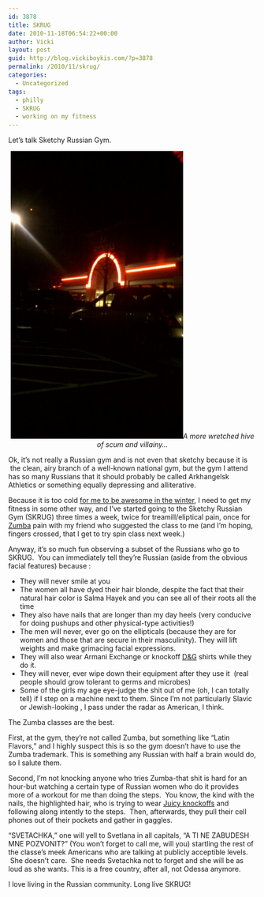```yaml
---
id: 3878
title: SKRUG
date: 2010-11-18T06:54:22+00:00
author: Vicki
layout: post
guid: http://blog.vickiboykis.com/?p=3878
permalink: /2010/11/skrug/
categories:
  - Uncategorized
tags:
  - philly
  - SKRUG
  - working on my fitness
---
```

Let&#8217;s talk Sketchy Russian Gym.

<p style="text-align: center;">
  <a href="https://raw.githubusercontent.com/veekaybee/wlb/gh-pages/assets/images/2010/11/wpid-IMAG0475.jpg"><img class="aligncenter size-full wp-image-3890" title="wpid-IMAG0475.jpg" src="https://raw.githubusercontent.com/veekaybee/wlb/gh-pages/assets/images/2010/11/wpid-IMAG0475.jpg" alt="" width="350" height="583" /></a><em>A more wretched hive of scum and villainy&#8230;</em>
</p>

Ok, it&#8217;s not really a Russian gym and is not even that sketchy because it is  the clean, airy branch of a well-known national gym, but the gym I attend has so many Russians that it should probably be called Arkhangelsk Athletics or something equally depressing and alliterative.

Because it is too cold [for me to be awesome in the winter](http://blog.vickiboykis.com/2010/07/15/my-second-5k-this-time-with-helpers/), I need to get my fitness in some other way, and I&#8217;ve started going to the Sketchy Russian Gym (SKRUG) three times a week, twice for treamill/eliptical pain, once for [Zumba](http://www.youtube.com/watch?v=qsSrq3HBa7A&feature=related) pain with my friend who suggested the class to me (and I&#8217;m hoping, fingers crossed, that I get to try spin class next week.)

Anyway, it&#8217;s so much fun observing a subset of the Russians who go to SKRUG.  You can immediately tell they&#8217;re Russian (aside from the obvious facial features) because :

  * They will never smile at you
  * The women all have dyed their hair blonde, despite the fact that their natural hair color is Salma Hayek and you can see all of their roots all the time
  * They also have nails that are longer than my day heels (very conducive for doing pushups and other physical-type activities!)
  * The men will never, ever go on the ellipticals (because they are for women and those that are secure in their masculinity). They will lift weights and make grimacing facial expressions.
  * They will also wear Armani Exchange or knockoff [D&G](http://www.youtube.com/watch?v=pydEY6Kd5zQ) shirts while they do it.
  * They will never, ever wipe down their equipment after they use it  (real people should grow tolerant to germs and microbes)
  * Some of the girls my age eye-judge the shit out of me (oh, I can totally tell) if I step on a machine next to them. Since I&#8217;m not particularly Slavic or Jewish-looking , I pass under the radar as American, I think.

The Zumba classes are the best.

First, at the gym, they&#8217;re not called Zumba, but something like &#8220;Latin Flavors,&#8221; and I highly suspect this is so the gym doesn&#8217;t have to use the Zumba trademark. This is something any Russian with half a brain would do, so I salute them.

Second, I&#8217;m not knocking anyone who tries Zumba-that shit is hard for an hour-but watching a certain type of Russian women who do it provides more of a workout for me than doing the steps.  You know, the kind with the nails, the highlighted hair, who is trying to wear [Juicy knockoffs](http://tc-unlimited.com/catalog/images/Juicy%20Sweatsuit%207101%20pink.jpg) and following along intently to the steps.  Then, afterwards, they pull their cell phones out of their pockets and gather in gaggles.

&#8220;SVETACHKA,&#8221; one will yell to Svetlana in all capitals, &#8220;A TI NE ZABUDESH MNE POZVONIT?&#8221; (You won&#8217;t forget to call me, will you) startling the rest of the classe&#8217;s meek Americans who are talking at publicly acceptible levels.  She doesn&#8217;t care.  She needs Svetachka not to forget and she will be as loud as she wants. This is a free country, after all, not Odessa anymore.

I love living in the Russian community. Long live SKRUG!